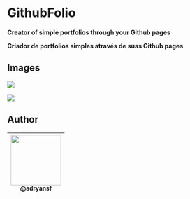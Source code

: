 # GithubFolio

**Creator of simple portfolios through your Github pages**

**Criador de portfolios simples através de suas Github pages**

## Images

<p align="center">

<img src="https://user-images.githubusercontent.com/31359652/75797897-9106cf00-5d54-11ea-9952-c3a2df13255e.png" /><br>

<img src="https://user-images.githubusercontent.com/31359652/75797900-919f6580-5d54-11ea-9bfd-301e4030c027.png" /><br>

</p>

## Author

| [<img src="https://avatars3.githubusercontent.com/u/31359652?s=460&v=4" width=115><br><sub>@adryansf</sub>](https://github.com/adryansf) |
| :--------------------------------------------------------------------------------------------------------------------------------------: |

